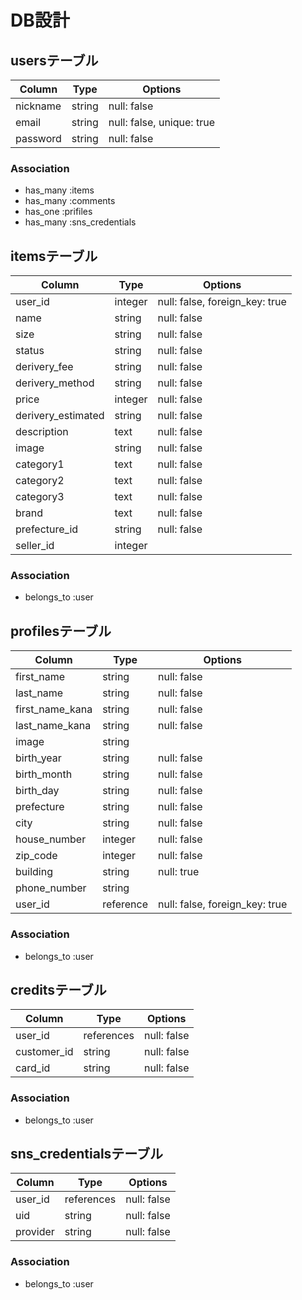 # DB設計 


## usersテーブル 

|Column|Type|Options| 
|------|----|-------| 
|nickname|string|null: false| 
|email|string|null: false, unique: true|  
|password|string|null: false| 

### Association 
- has_many :items 
- has_many :comments 
- has_one :prifiles
- has_many :sns_credentials

## itemsテーブル 

|Column|Type|Options| 
|------|----|-------| 
|user_id|integer|null: false, foreign_key: true| 
|name|string|null: false| 
|size|string|null: false| 
|status|string|null: false| 
|derivery_fee|string|null: false| 
|derivery_method|string|null: false| 
|price|integer|null: false| 
|derivery_estimated|string|null: false| 
|description|text|null: false| 
|image|string|null: false| 
|category1|text|null: false| 
|category2|text|null: false| 
|category3|text|null: false| 
|brand|text|null: false|
|prefecture_id|string|null: false| 
|seller_id|integer| 


### Association 
- belongs_to :user

## profilesテーブル 

|Column|Type|Options| 
|------|----|-------| 
|first_name|string|null: false| 
|last_name|string|null: false| 
|first_name_kana|string|null: false| 
|last_name_kana|string|null: false| 
|image|string|
|birth_year|string|null: false| 
|birth_month|string|null: false| 
|birth_day|string|null: false| 
|prefecture|string|null: false| 
|city|string|null: false| 
|house_number|integer|null: false| 
|zip_code|integer|null: false| 
|building|string|null: true| 
|phone_number|string||
|user_id|reference|null: false, foreign_key: true| 

### Association 
- belongs_to :user  

## creditsテーブル 

|Column|Type|Options| 
|------|----|-------| 
|user_id|references|null: false| 
|customer_id|string|null: false|  
|card_id|string|null: false| 

### Association 
- belongs_to :user

## sns_credentialsテーブル 

|Column|Type|Options| 
|------|----|-------| 
|user_id|references|null: false| 
|uid|string|null: false|  
|provider|string|null: false| 

### Association 
- belongs_to :user